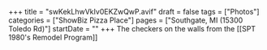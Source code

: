 +++
title = "swKekLhwVkIv0EKZwQwP.avif"
draft = false
tags = ["Photos"]
categories = ["ShowBiz Pizza Place"]
pages = ["Southgate, MI (15300 Toledo Rd)"]
startDate = ""
+++
The checkers on the walls from the [[SPT 1980's Remodel Program]]
